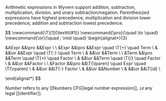 Arithmetic expressions in Wyvern support addition, subtraction, multiplication, division, and unary subtraction/negation. Parenthesized expressions have highest precedence, multiplication and division lower precedence, addition and subtraction lowest precedence.

$$
\newcommand{\T}[1]{\texttt{#1}}
\newcommand{\pro}{\quad \to \quad}
\newcommand{\or}{\quad \; \mid \quad}
\begin{alignat*}{3}

&AExpr              &&\pro &&Expr \\
\\
&Expr               &&\pro &&Expr \quad \T{+} \quad Term  \\
&                   &&\or  &&Expr \quad \T{-} \quad Term  \\
&                   &&\or  &&Term  \\
\\
&Term               &&\pro &&Term \quad \T{*} \quad Factor  \\
&                   &&\or  &&Term \quad \T{/} \quad Factor  \\
&                   &&\or  &&Factor  \\
\\
&Factor             &&\pro &&\T{\lparen} \quad Expr \quad \T{\rparen}  \\
&                   &&\or  &&\T{-} Factor  \\
&                   &&\or  &&Number  \\
&                   &&\or  &&\T{id}  \\

\end{alignat*}
$$

$Number$ refers to any [[Numbers CFG|legal number expression]], $\texttt{id}$ any legal [[identifier]].

